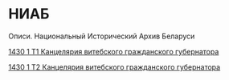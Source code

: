 # НИАБ
Описи. Национальный Исторический Архив Беларуси 

[1430 1 Т1 Канцелярия витебского гражданского губернатора](1430/1/T1)

[1430 1 Т2 Канцелярия витебского гражданского губернатора](1430/1/T2)